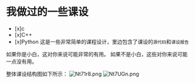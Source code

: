 # 我做过的一些课设
- [x]c
- [x]C++
- [x]Python
这是一些非常简单的课程设计，里边包含了课设的`源代码`和`课设报告`

如果你是小白，这对你来说可能非常的有用。
如果不是小白，这些对你来说可能一点没有用。

整体课设结构图如下所示：
![Nt71r8.png](https://s1.ax1x.com/2020/06/23/Nt71r8.png)
![Nt7UGn.png](https://s1.ax1x.com/2020/06/23/Nt7UGn.png)


